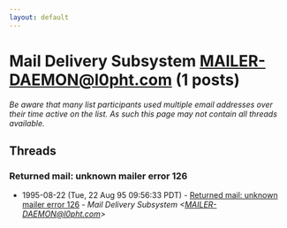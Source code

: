 ```yaml
---
layout: default
---
```


# Mail Delivery Subsystem <MAILER-DAEMON@l0pht.com> (1 posts)

_Be aware that many list participants used multiple email addresses over their time active on the list. As such this page may not contain all threads available._

## Threads

### Returned mail: unknown mailer error 126
+ 1995-08-22 (Tue, 22 Aug 95 09:56:33 PDT) - [Returned mail: unknown mailer error 126](/archive/1995/08/28ba3bd78793362f65cb6209cf3b82ac50670dec418852d9ffd0c90f13d65144) - _Mail Delivery Subsystem \<MAILER-DAEMON@l0pht.com\>_

